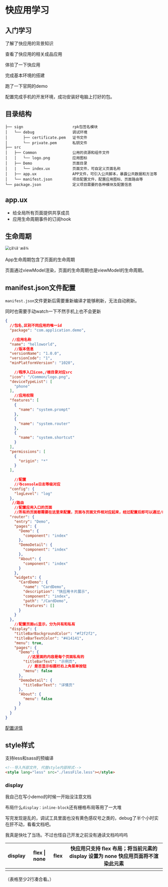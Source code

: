 # 快应用学习

## 入门学习

了解了快应用的背景知识

查看了快应用的相关成品应用

体验了一下快应用

完成基本环境的搭建

跑了一下官网的demo

配置完成手机的开发环境，成功安装好电脑上打好的包。



## 目录结构

```
├── sign                      rpk包签名模块
│   └── debug                 调试环境
│       ├── certificate.pem   证书文件
│       └── private.pem       私钥文件
├── src
│   ├── Common                公用的资源和组件文件
│   │   └── logo.png          应用图标
│   ├── Demo                  页面目录
│   |   └── index.ux          页面文件，可自定义页面名称
│   ├── app.ux                APP文件，可引入公共脚本，暴露公共数据和方法等
│   └── manifest.json         项目配置文件，配置应用图标、页面路由等
└── package.json              定义项目需要的各种模块及配置信息
```



## app.ux

* 给全局所有页面提供共享成员
* 应用生命周期事件的订阅hook



## 生命周期

<img src="https://doc.quickapp.cn/tutorial/framework/img/life.png" alt="çå½å¨æå¾" style="zoom:80%;" />



App生命周期包含了页面的生命周期

页面通过viewModel渲染，页面的生命周期也是viewModel的生命周期。





## manifest.json文件配置

`manifest.json`文件更新后需要重新编译才能够刷新，无法自动刷新。

同时也需要手动watch一下不然手机上也不会更新

```json
{
  //包名,区别不同应用的唯一id
  "package": "com.application.demo",
    
   //应用名称 
  "name": "helloworld",
    //版本信息
  "versionName": "1.0.0",
  "versionCode": "1",
  "minPlatformVersion": "1020",
    
    //程序入口icon,/根目录对应src
  "icon": "/Common/logo.png",
  "deviceTypeList": [
    "phone"
  ],
    //应用权限
  "features": [
    {
      "name": "system.prompt"
    },
    {
      "name": "system.router"
    },
    {
      "name": "system.shortcut"
    }
  ],
  "permissions": [
    {
      "origin": "*"
    }
  ],
    
    //配置
    //与console日志等级对应
  "config": {
    "logLevel": "log"
  },
   //路由
    //配置应用入口的页面
    //所有的页面都需要在这里来配置，页面与页面文件相对应起来，经过配置后即可以通过/Demo访问到/Demo/index页面
  "router": {
    "entry": "Demo",
    "pages": {
      "Demo": {
        "component": "index"
      },
      "DemoDetail": {
        "component": "index"
      },
      "About": {
        "component": "index"
      }
    },
    "widgets": {
      "CardDemo": {
        "name": "CardDemo",
        "description": "快应用卡片展示",
        "component": "index",
        "path": "/CardDemo",
        "features": []
      }
    }
  },
    //配置页面ui显示，分为共有和私有
  "display": {
    "titleBarBackgroundColor": "#f2f2f2",
    "titleBarTextColor": "#414141",
    "menu": true,
    "pages": {
      "Demo": {
          //这里面的内容是每个页面私有的
        "titleBarText": "示例页",
          // 是否显示标题栏右上角菜单按钮
        "menu": false
      },
      "DemoDetail": {
        "titleBarText": "详情页"
      },
      "About": {
        "menu": false
      }
    }
  }
}
```

[配置详情](https://doc.quickapp.cn/framework/manifest.html)



## style样式

支持less和sass的预编译

```html
<!--导入外部文件, 代替style内部样式-->
<style lang="less" src="./lessFile.less"></style>
```

### display

我自己在写小demo的时候一开始没注意文档

布局什么`display：inline-block`还有栅格布局等用了一大堆

写完发现是乱的，调试工具里面也没有黄色感叹号之类的，debug了半个小时实在肝不动，看看文档吧。

我真是快吐了当场。不过也怪自己开发之前没有通读文档呜呜呜

| display | flex \| none | flex | 快应用只支持 flex 布局；将当前元素的 display 设置为 none 快应用页面将不渲染此元素 |
| ------- | ------------ | ---- | ------------------------------------------------------------ |
|         |              |      |                                                              |

（表格至少2行凑合看。）